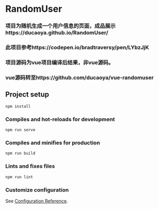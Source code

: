 # RandomUser

### 项目为随机生成一个用户信息的页面，成品展示https://ducaoya.github.io/RandomUser/
### 此项目参考https://codepen.io/bradtraversy/pen/LYbzJjK
### 项目源码为vue项目编译后结果，非vue源码。
### vue源码转至https://github.com/ducaoya/vue-randomuser

## Project setup
```
npm install
```

### Compiles and hot-reloads for development
```
npm run serve
```

### Compiles and minifies for production
```
npm run build
```

### Lints and fixes files
```
npm run lint
```

### Customize configuration
See [Configuration Reference](https://cli.vuejs.org/config/).
